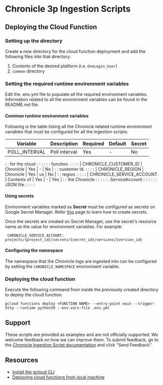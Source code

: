 # Chronicle 3p Ingestion Scripts

## Deploying the Cloud Function

### Setting up the directory

Create a new directory for the cloud function deployment and add the following
files into that directory:

1.  *Contents* of the desired platform (i.e. `OneLogin_User`)
2.  `common` directory

### Setting the required runtime environment variables

Edit the .env.yml file to populate all the required environment variables.
Information related to all the environment variables can be found in the
README.md file.

#### Common runtime environment variables

Following is the table listing all the Chronicle related runtime environment
variables that must be configured for all the ingestion scripts.

| Variable                  | Description    | Required | Default | Secret |
| ------------------------- | -------------- | -------- | ------- | ------ |
| POLL_INTERVAL             | Poll interval  | Yes      | -       | No     |
:                           : for the cloud  :          :         :        :
:                           : function.      :          :         :        :
| CHRONICLE_CUSTOMER_ID     | Chronicle      | Yes      | -       | No     |
:                           : customer Id.   :          :         :        :
| CHRONICLE_REGION          | Chronicle      | Yes      | us      | No     |
:                           : region.        :          :         :        :
| CHRONICLE_SERVICE_ACCOUNT | Contents of    | Yes      | -       | Yes    |
:                           : the Chronicle  :          :         :        :
:                           : ServiceAccount :          :         :        :
:                           : JSON file.     :          :         :        :

#### Using secrets

Environment variables marked as **Secret** must be configured as secrets on
Google Secret Manager. Refer
[this](https://cloud.google.com/secret-manager/docs/creating-and-accessing-secrets#create)
page to learn how to create secrets.

Once the secrets are created on Secret Manager, use the secret's resource name
as the value for environment variables. For example:

```
 CHRONICLE_SERVICE_ACCOUNT: projects/{project_id}/secrets/{secret_id}/versions/{version_id}
```

#### Configuring the namespace

The namespace that the Chronicle logs are ingested into can be configured by
setting the `CHRONICLE_NAMESPACE` environment variable.

### Deploying the cloud function

Execute the following command from inside the previously created directory to
deploy the cloud function.

```
gcloud functions deploy <FUNCTION NAME> --entry-point main --trigger-http --runtime python39 --env-vars-file .env.yml
```

## Support

These scripts are provided as examples and are not officially supported. We
welcome feedback on how we can improve them. To submit feedback, go to the
[Chronicle Ingestion Script documentation](https://cloud.google.com/chronicle/docs/ingestion/ingest-using-cloud-functions)
and click "Send Feedback".

## Resources

-   [Install the gcloud CLI](https://cloud.google.com/sdk/docs/install)
-   [Deploying cloud functions from local machine](https://cloud.google.com/functions/docs/deploying/filesystem)
